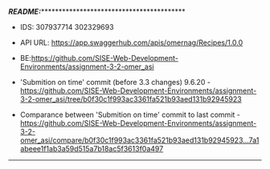 ***********README:****************************************************

* IDS: 307937714 302329693
* API URL: https://app.swaggerhub.com/apis/omernag/Recipes/1.0.0 
* BE:https://github.com/SISE-Web-Development-Environments/assignment-3-2-omer_asi

* 'Submition on time' commit (before 3.3 changes) 9.6.20 - https://github.com/SISE-Web-Development-Environments/assignment-3-2-omer_asi/tree/b0f30c1f993ac3361fa521b93aed131b92945923
* Comparance between 'Submition on time' commit to last commit - https://github.com/SISE-Web-Development-Environments/assignment-3-2-omer_asi/compare/b0f30c1f993ac3361fa521b93aed131b92945923...7a1abeee1f1ab3a59d515a7b18ac5f3613f0a497
**********************************************************************
